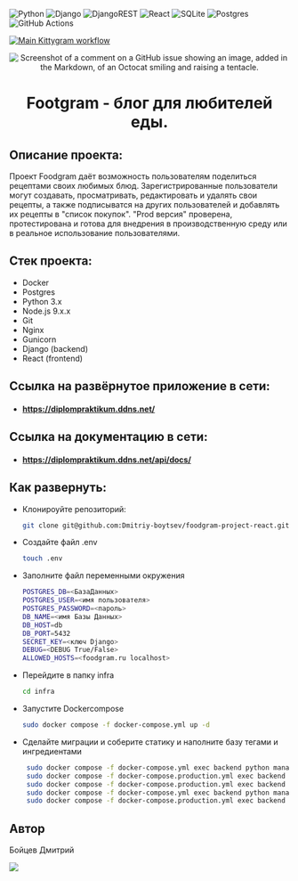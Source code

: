 
  
![Python](https://img.shields.io/badge/python-3670A0?style=for-the-badge&logo=python&logoColor=ffdd54)
![Django](https://img.shields.io/badge/django-%23092E20.svg?style=for-the-badge&logo=django&logoColor=white)
![DjangoREST](https://img.shields.io/badge/DJANGO-REST-ff1709?style=for-the-badge&logo=django&logoColor=white&color=ff1709&labelColor=gray)
![React](https://img.shields.io/badge/react-%2320232a.svg?style=for-the-badge&logo=react&logoColor=%2361DAFB)
![SQLite](https://img.shields.io/badge/sqlite-%2307405e.svg?style=for-the-badge&logo=sqlite&logoColor=white)
![Postgres](https://img.shields.io/badge/postgres-%23316192.svg?style=for-the-badge&logo=postgresql&logoColor=white)
![GitHub Actions](https://img.shields.io/badge/github%20actions-%232671E5.svg?style=for-the-badge&logo=githubactions&logoColor=white)



[![Main Kittygram workflow](https://github.com/dmitriy-boytsev/foodgram-project-react/actions/workflows/main.yml/badge.svg)](https://github.com/dmitriy-boytsev/foodgram-project-react/actions/workflows/main.yml)



<div align="center">
  
![Screenshot of a comment on a GitHub issue showing an image, added in the Markdown, of an Octocat smiling and raising a tentacle.](https://linkphoto.ru/wp-content/uploads/2020/07/knigi-po-fud-fotografii-na-russkom.jpg)




  
# Footgram - блог для любителей еды. 

</div>


 
## Описание проекта: 
 
Проект Foodgram даёт возможность пользователям поделиться  рецептами своих любимых блюд. Зарегистрированные пользователи могут создавать, просматривать, редактировать и удалять свои рецепты, а также подписыватся на других пользователей и добавлять их рецепты в "список покупок". "Prod версия" проверена, протестирована и готова для внедрения в производственную среду или в реальное использование пользователями.

## Стек проекта:

- Docker
- Postgres
- Python 3.x 
- Node.js 9.x.x 
- Git 
- Nginx 
- Gunicorn 
- Django (backend) 
- React (frontend)

##  Cсылка на развёрнутое приложение в сети: 
- #### https://diplompraktikum.ddns.net/

##  Cсылка на документацию в сети: 
- #### https://diplompraktikum.ddns.net/api/docs/


## Как развернуть: 
 
 - Клонироуйте репозиторий:
 
    ```bash
    git clone git@github.com:Dmitriy-boytsev/foodgram-project-react.git
    ```
 - Создайте файл .env

    ```bash
    touch .env
    ```
- Заполните файл переменными окружения

    ```bash
    POSTGRES_DB=<БазаДанных>
    POSTGRES_USER=<имя пользователя>
    POSTGRES_PASSWORD=<пароль>
    DB_NAME=<имя Базы Данных>
    DB_HOST=db
    DB_PORT=5432
    SECRET_KEY=<ключ Django>
    DEBUG=<DEBUG True/False>
    ALLOWED_HOSTS=<foodgram.ru localhost>
    ```
- Перейдите в папку infra

    ```bash
    cd infra
    ```
- Запустите Dockercompose

    ```bash
    sudo docker compose -f docker-compose.yml up -d
    ```

- Сделайте миграции и соберите статику и наполните базу тегами и ингредиентами

   ```bash
    sudo docker compose -f docker-compose.yml exec backend python manage.py migrate
    sudo docker compose -f docker-compose.production.yml exec backend python manage.py import_ingredients
    sudo docker compose -f docker-compose.production.yml exec backend python manage.py create_tags
    sudo docker compose -f docker-compose.yml exec backend python manage.py collectstatic
    sudo docker compose -f docker-compose.production.yml exec backend cp -r /app/collected_static/. /static/static/ 

    ``` 
    




 ## Автор 
 
Бойцев Дмитрий 


  
![](https://github-profile-summary-cards.vercel.app/api/cards/profile-details?username=Dmitriy-boytsev)
